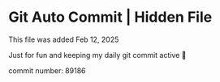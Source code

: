 # Git Auto Commit | Hidden File

This file was added Feb 12, 2025

Just for fun and keeping my daily git commit active 🤪

commit number: 89186
